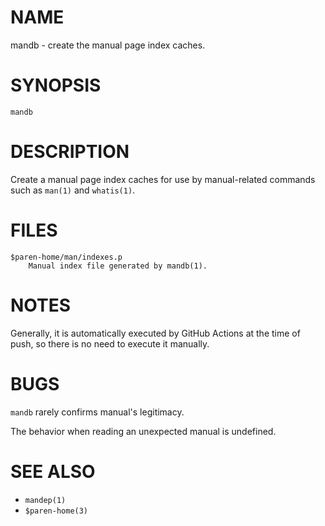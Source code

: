 # NAME
mandb - create the manual page index caches.

# SYNOPSIS

    mandb

# DESCRIPTION
Create a manual page index caches for use by manual-related commands such as `man(1)` and `whatis(1)`.

# FILES

    $paren-home/man/indexes.p
        Manual index file generated by mandb(1).

# NOTES
Generally, it is automatically executed by GitHub Actions at the time of push, so there is no need to execute it manually.

# BUGS
`mandb` rarely confirms manual's legitimacy.

The behavior when reading an unexpected manual is undefined.

# SEE ALSO
- `mandep(1)`
- `$paren-home(3)`
